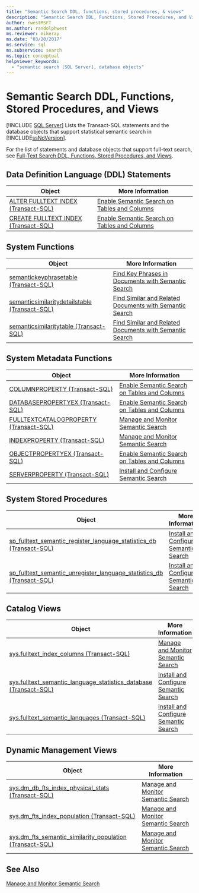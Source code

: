 ```yaml
---
title: "Semantic Search DDL, functions, stored procedures, & views"
description: "Semantic Search DDL, Functions, Stored Procedures, and Views"
author: rwestMSFT
ms.author: randolphwest
ms.reviewer: mikeray
ms.date: "03/20/2017"
ms.service: sql
ms.subservice: search
ms.topic: conceptual
helpviewer_keywords:
  - "semantic search [SQL Server], database objects"
---
```

# Semantic Search DDL, Functions, Stored Procedures, and Views
 [!INCLUDE [SQL Server](../../includes/applies-to-version/sqlserver.md)]
  Lists the Transact-SQL statements and the database objects that support statistical semantic search in [!INCLUDE[ssNoVersion](../../includes/ssnoversion-md.md)].  
  
 For the list of statements and database objects that support full-text search, see [Full-Text Search DDL, Functions, Stored Procedures, and Views](../../relational-databases/search/full-text-search-ddl-functions-stored-procedures-and-views.md).  
  
##  <a name="ddl"></a> Data Definition Language (DDL) Statements  
  
|Object|More Information|  
|------------|----------------------|  
|[ALTER FULLTEXT INDEX &#40;Transact-SQL&#41;](../../t-sql/statements/alter-fulltext-index-transact-sql.md)|[Enable Semantic Search on Tables and Columns](../../relational-databases/search/enable-semantic-search-on-tables-and-columns.md)|  
|[CREATE FULLTEXT INDEX &#40;Transact-SQL&#41;](../../t-sql/statements/create-fulltext-index-transact-sql.md)|[Enable Semantic Search on Tables and Columns](../../relational-databases/search/enable-semantic-search-on-tables-and-columns.md)|  
  
##  <a name="func"></a> System Functions  
  
|Object|More Information|  
|------------|----------------------|  
|[semantickeyphrasetable &#40;Transact-SQL&#41;](../../relational-databases/system-functions/semantickeyphrasetable-transact-sql.md)|[Find Key Phrases in Documents with Semantic Search](../../relational-databases/search/find-key-phrases-in-documents-with-semantic-search.md)|  
|[semanticsimilaritydetailstable &#40;Transact-SQL&#41;](../../relational-databases/system-functions/semanticsimilaritydetailstable-transact-sql.md)|[Find Similar and Related Documents with Semantic Search](../../relational-databases/search/find-similar-and-related-documents-with-semantic-search.md)|  
|[semanticsimilaritytable &#40;Transact-SQL&#41;](../../relational-databases/system-functions/semanticsimilaritytable-transact-sql.md)|[Find Similar and Related Documents with Semantic Search](../../relational-databases/search/find-similar-and-related-documents-with-semantic-search.md)|  
  
##  <a name="meta"></a> System Metadata Functions  
  
|Object|More Information|  
|------------|----------------------|  
|[COLUMNPROPERTY &#40;Transact-SQL&#41;](../../t-sql/functions/columnproperty-transact-sql.md)|[Enable Semantic Search on Tables and Columns](../../relational-databases/search/enable-semantic-search-on-tables-and-columns.md)|  
|[DATABASEPROPERTYEX &#40;Transact-SQL&#41;](../../t-sql/functions/databasepropertyex-transact-sql.md)|[Enable Semantic Search on Tables and Columns](../../relational-databases/search/enable-semantic-search-on-tables-and-columns.md)|  
|[FULLTEXTCATALOGPROPERTY &#40;Transact-SQL&#41;](../../t-sql/functions/fulltextcatalogproperty-transact-sql.md)|[Manage and Monitor Semantic Search](../../relational-databases/search/manage-and-monitor-semantic-search.md)|  
|[INDEXPROPERTY &#40;Transact-SQL&#41;](../../t-sql/functions/indexproperty-transact-sql.md)|[Manage and Monitor Semantic Search](../../relational-databases/search/manage-and-monitor-semantic-search.md)|  
|[OBJECTPROPERTYEX &#40;Transact-SQL&#41;](../../t-sql/functions/objectpropertyex-transact-sql.md)|[Enable Semantic Search on Tables and Columns](../../relational-databases/search/enable-semantic-search-on-tables-and-columns.md)|  
|[SERVERPROPERTY &#40;Transact-SQL&#41;](../../t-sql/functions/serverproperty-transact-sql.md)|[Install and Configure Semantic Search](../../relational-databases/search/install-and-configure-semantic-search.md)|  
  
##  <a name="sproc"></a> System Stored Procedures  
  
|Object|More Information|  
|------------|----------------------|  
|[sp_fulltext_semantic_register_language_statistics_db &#40;Transact-SQL&#41;](../../relational-databases/system-stored-procedures/sp-fulltext-semantic-register-language-statistics-db-transact-sql.md)|[Install and Configure Semantic Search](../../relational-databases/search/install-and-configure-semantic-search.md)|  
|[sp_fulltext_semantic_unregister_language_statistics_db &#40;Transact-SQL&#41;](../../relational-databases/system-stored-procedures/sp-fulltext-semantic-unregister-language-statistics-db-transact-sql.md)|[Install and Configure Semantic Search](../../relational-databases/search/install-and-configure-semantic-search.md)|  
  
##  <a name="cv"></a> Catalog Views  
  
|Object|More Information|  
|------------|----------------------|  
|[sys.fulltext_index_columns &#40;Transact-SQL&#41;](../../relational-databases/system-catalog-views/sys-fulltext-index-columns-transact-sql.md)|[Manage and Monitor Semantic Search](../../relational-databases/search/manage-and-monitor-semantic-search.md)|  
|[sys.fulltext_semantic_language_statistics_database &#40;Transact-SQL&#41;](../../relational-databases/system-catalog-views/sys-fulltext-semantic-language-statistics-database-transact-sql.md)|[Install and Configure Semantic Search](../../relational-databases/search/install-and-configure-semantic-search.md)|  
|[sys.fulltext_semantic_languages &#40;Transact-SQL&#41;](../../relational-databases/system-catalog-views/sys-fulltext-semantic-languages-transact-sql.md)|[Install and Configure Semantic Search](../../relational-databases/search/install-and-configure-semantic-search.md)|  
  
##  <a name="dmv"></a> Dynamic Management Views  
  
|Object|More Information|  
|------------|----------------------|  
|[sys.dm_db_fts_index_physical_stats &#40;Transact-SQL&#41;](../../relational-databases/system-dynamic-management-views/sys-dm-db-fts-index-physical-stats-transact-sql.md)|[Manage and Monitor Semantic Search](../../relational-databases/search/manage-and-monitor-semantic-search.md)|  
|[sys.dm_fts_index_population &#40;Transact-SQL&#41;](../../relational-databases/system-dynamic-management-views/sys-dm-fts-index-population-transact-sql.md)|[Manage and Monitor Semantic Search](../../relational-databases/search/manage-and-monitor-semantic-search.md)|  
|[sys.dm_fts_semantic_similarity_population &#40;Transact-SQL&#41;](../../relational-databases/system-dynamic-management-views/sys-dm-fts-semantic-similarity-population-transact-sql.md)|[Manage and Monitor Semantic Search](../../relational-databases/search/manage-and-monitor-semantic-search.md)|  
  
## See Also  
 [Manage and Monitor Semantic Search](../../relational-databases/search/manage-and-monitor-semantic-search.md)  
  
  
